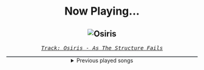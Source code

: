 <div align="center"> 
<h1>Now Playing...</h1>

![Osiris](https://i.scdn.co/image/ab67616d00001e02993fbe9b0558efacfeaa5df0)
--
_<samp><a href="https://open.spotify.com/track/4gu5VwMBy2byT0tjhyoMv8">Track: Osiris - As The Structure Fails</a></samp>_

<div style="border: 1px #4B5054 solid"></div>
<details>
  <summary>
    Previous played songs
  </summary>
  <table>
    <thead>
      <tr>
        <th>
          Artist
        </th>
        <th>
          Song
        </th>
        <th>
          Link
        </th>
      </tr>
    </thead>
    <tbody>
      <tr><td>As The Structure Fails</td><td>Osiris</td><td><a href="https://open.spotify.com/track/4gu5VwMBy2byT0tjhyoMv8">https://open.spotify.com/track/4gu5VwMBy2byT0tjhyoMv8</a></td></tr><tr><td>Will Ramos</td><td>Top 10 staTues tHat CriEd bloOd</td><td><a href="https://open.spotify.com/track/3RjBAybP2f3lfv3tlqPWUI">https://open.spotify.com/track/3RjBAybP2f3lfv3tlqPWUI</a></td></tr><tr><td>Screams Of Syrens</td><td>Empath</td><td><a href="https://open.spotify.com/track/6cAInqzz5lkytZnkKGXV8I">https://open.spotify.com/track/6cAInqzz5lkytZnkKGXV8I</a></td></tr><tr><td>Architects</td><td>Broken Mirror</td><td><a href="https://open.spotify.com/track/44TUJhvq8ZSoIO1AzpD6X7">https://open.spotify.com/track/44TUJhvq8ZSoIO1AzpD6X7</a></td></tr><tr><td>Lowist</td><td>Pure Darkness</td><td><a href="https://open.spotify.com/track/4VwWiUHtwB3o9Jskk4MDWD">https://open.spotify.com/track/4VwWiUHtwB3o9Jskk4MDWD</a></td></tr><tr><td>Memphis May Fire</td><td>Shapeshifter</td><td><a href="https://open.spotify.com/track/5ygnLI5tPzIxNbJamKzeBw">https://open.spotify.com/track/5ygnLI5tPzIxNbJamKzeBw</a></td></tr><tr><td>Deadlands</td><td>Kundalini</td><td><a href="https://open.spotify.com/track/0D3z7YrhFHbdahOjPbtByX">https://open.spotify.com/track/0D3z7YrhFHbdahOjPbtByX</a></td></tr><tr><td>Bury Tomorrow</td><td>Waiting</td><td><a href="https://open.spotify.com/track/76iQOPM8roxMDPDoq9KO21">https://open.spotify.com/track/76iQOPM8roxMDPDoq9KO21</a></td></tr><tr><td>Lost Souls</td><td>xMOSHLORDx</td><td><a href="https://open.spotify.com/track/0VRYaYCKoUnru0P500hgLx">https://open.spotify.com/track/0VRYaYCKoUnru0P500hgLx</a></td></tr><tr><td>Caliban</td><td>Back From Hell (feat. The Browning)</td><td><a href="https://open.spotify.com/track/35lp4VnrdXC9ptYltFFY4S">https://open.spotify.com/track/35lp4VnrdXC9ptYltFFY4S</a></td></tr><tr><td>Via Sky</td><td>Fury</td><td><a href="https://open.spotify.com/track/32obs9425vrFfHcm1MEacA">https://open.spotify.com/track/32obs9425vrFfHcm1MEacA</a></td></tr><tr><td>The Browning</td><td>OVERLORD</td><td><a href="https://open.spotify.com/track/5407K16UVZ2mX4Qz9hTp4m">https://open.spotify.com/track/5407K16UVZ2mX4Qz9hTp4m</a></td></tr><tr><td>The Browning</td><td>OVERLORD</td><td><a href="https://open.spotify.com/track/5407K16UVZ2mX4Qz9hTp4m">https://open.spotify.com/track/5407K16UVZ2mX4Qz9hTp4m</a></td></tr><tr><td>Spiritbox</td><td>Circle With Me</td><td><a href="https://open.spotify.com/track/3FI0iAAAjmR31xpZEwbdys">https://open.spotify.com/track/3FI0iAAAjmR31xpZEwbdys</a></td></tr><tr><td>thrown</td><td>on the verge</td><td><a href="https://open.spotify.com/track/1EZ35gYHH03sSYn9f1zpLc">https://open.spotify.com/track/1EZ35gYHH03sSYn9f1zpLc</a></td></tr><tr><td>Not Enough Space</td><td>Primitive</td><td><a href="https://open.spotify.com/track/0TdYGyJIBeP03IzYbY62U4">https://open.spotify.com/track/0TdYGyJIBeP03IzYbY62U4</a></td></tr><tr><td>Spiritbox</td><td>Perfect Soul</td><td><a href="https://open.spotify.com/track/7CoiOXsrfI58wUZBt45HgL">https://open.spotify.com/track/7CoiOXsrfI58wUZBt45HgL</a></td></tr><tr><td>Bring Me The Horizon</td><td>Wonderwall - Spotify Singles</td><td><a href="https://open.spotify.com/track/68o1mDkJzpvTshz9xrfduC">https://open.spotify.com/track/68o1mDkJzpvTshz9xrfduC</a></td></tr><tr><td>Amira Elfeky</td><td>Will You Love Me When I’m Dead</td><td><a href="https://open.spotify.com/track/4z4JQxp5ddY3Z8ETnaPPAK">https://open.spotify.com/track/4z4JQxp5ddY3Z8ETnaPPAK</a></td></tr><tr><td>Ice Nine Kills</td><td>A Work of Art</td><td><a href="https://open.spotify.com/track/3K7vovoUvysvYih4CNKIOc">https://open.spotify.com/track/3K7vovoUvysvYih4CNKIOc</a></td></tr>
    </tbody>
  </table>
</details>

</div>
